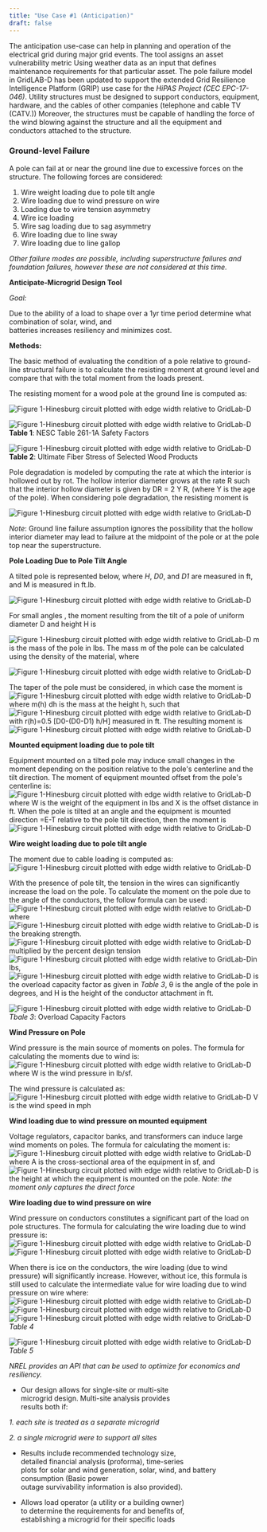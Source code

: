 ```yaml
---
title: "Use Case #1 (Anticipation)"
draft: false
---
```


 The anticipation use-case can help in planning and operation of the electrical grid during major grid events. The tool assigns an asset vulnerability metric Using weather data as an input that defines maintenance requirements for that particular asset. The pole failure model in GridLAB-D has been updated to support the extended Grid Resilience Intelligence Platform (GRIP) use case for the *HiPAS Project (CEC EPC-17-046)*. Utility structures must be designed to support conductors, equipment, hardware, and the cables of other companies (telephone and cable TV (CATV.)) Moreover, the structures must be capable of handling the force of the wind blowing against the structure and all the equipment and conductors attached to the  structure.  


### Ground-level Failure

A pole can fail at or near the ground line due to excessive forces on the structure. The following forces are considered:

1. Wire weight loading due to pole tilt angle
2. Wire loading due to wind pressure on wire
3. Loading due to wire tension asymmetry
4. Wire ice loading
5. Wire sag loading due to sag asymmetry
6. Wire loading due to line sway
7. Wire loading due to line gallop

*Other failure modes are possible, including superstructure failures and foundation failures, however these are not considered at this time.*




**Anticipate-Microgrid Design Tool**

 *Goal:*

 Due to  the ability of a load to shape over a 1yr time period
determine what combination of solar, wind, and  
batteries increases resiliency and minimizes cost.

 **Methods:**

 The basic method of evaluating the condition of a pole relative to ground-line structural failure is to calculate the resisting moment at ground level and compare that with the total moment from the loads present.  

The resisting moment for a wood pole at the ground line is computed as:

![Figure 1-Hinesburg circuit plotted with edge width relative to GridLab-D](/ANT_USECASE.png)

![Figure 1-Hinesburg circuit plotted with edge width relative to GridLab-D](/ANT_USECASE_TABLE_1.png)
**Table 1**: NESC Table 261-1A Safety Factors


![Figure 1-Hinesburg circuit plotted with edge width relative to GridLab-D](/ANT_USECASE_TABLE_2.png)
**Table 2**: Ultimate Fiber Stress of Selected Wood Products


Pole degradation is modeled by computing the rate at which the interior is hollowed out by rot. The hollow interior diameter grows at the rate R such that the interior hollow diameter is given by DR = 2 Y R, (where Y is the age of the pole). When considering pole degradation, the resisting moment is  

![Figure 1-Hinesburg circuit plotted with edge width relative to GridLab-D](/ANT_USECASE_EQUATION.png)

*Note*: Ground line failure assumption ignores the possibility that the hollow interior diameter may lead to failure at the midpoint of the pole or at the pole top near the superstructure.


**Pole Loading Due to Pole Tilt Angle**

A tilted pole is represented below, where *H*, *D0*, and *D1* are measured in ft, and M is measured in ft.lb.

![Figure 1-Hinesburg circuit plotted with edge width relative to GridLab-D](/ANT_USECASE_POLE_LOADING.png)

For small angles , the moment resulting from the tilt of a pole of uniform diameter D and height H is

![Figure 1-Hinesburg circuit plotted with edge width relative to GridLab-D](/ANT_USECASE_EQUATION_2.png)
m is the mass of the pole in lbs. The mass m of the pole can be calculated using the density of the material, where

![Figure 1-Hinesburg circuit plotted with edge width relative to GridLab-D](/ANT_USECASE_EQUATION_3.png)

The taper of the pole must be considered, in which case the moment is
![Figure 1-Hinesburg circuit plotted with edge width relative to GridLab-D](/ANT_USECASE_EQUATION_4.png)
where m(h) dh is the mass at the height h, such that
![Figure 1-Hinesburg circuit plotted with edge width relative to GridLab-D](/ANT_USECASE_EQUATION_5.png)
with r(h)=0.5 [D0-(D0-D1) h/H] measured in ft. The resulting moment is
![Figure 1-Hinesburg circuit plotted with edge width relative to GridLab-D](/ANT_USECASE_EQUATION_6.png)

**Mounted equipment loading due to pole tilt**

Equipment mounted on a tilted pole may induce small changes in the moment depending on the position relative to the pole's centerline and the tilt direction.  The moment of equipment mounted offset from the pole's centerline is:
![Figure 1-Hinesburg circuit plotted with edge width relative to GridLab-D](/ANT_USECASE_EQUATION_7.png)
where W is the weight of the equipment in lbs and X is the offset distance in ft.  When the pole is tilted at an angle  and the equipment is mounted direction =E-T relative to the pole tilt direction, then the moment is
![Figure 1-Hinesburg circuit plotted with edge width relative to GridLab-D](/ANT_USECASE_EQUATION_8.png)

**Wire weight loading due to pole tilt angle**

The moment due to cable loading is computed as:
![Figure 1-Hinesburg circuit plotted with edge width relative to GridLab-D](/ANT_WIRE_EQUATION_EXPLANATION.png)

With the presence of pole tilt, the tension in the wires can significantly increase the load on the pole. To calculate the moment on the pole due to the angle of the conductors, the follow formula can be used:
![Figure 1-Hinesburg circuit plotted with edge width relative to GridLab-D](/ANT_WIRE_EQUATION_2.png)
where ![Figure 1-Hinesburg circuit plotted with edge width relative to GridLab-D](/ANT_WIRE_EQUATION_3.png)
is the breaking strength.
 ![Figure 1-Hinesburg circuit plotted with edge width relative to GridLab-D](/ANT_SUBSCRIPT.png) multiplied by the percent design tension ![Figure 1-Hinesburg circuit plotted with edge width relative to GridLab-D](/ANT_SUBSCRIPT_1.png)in lbs, ![Figure 1-Hinesburg circuit plotted with edge width relative to GridLab-D](/ANT_SUBSCRIPT_2.png) is the overload capacity factor as given in *Table 3*, θ is the angle of the pole in degrees, and H is the height of the conductor attachment in ft.

 ![Figure 1-Hinesburg circuit plotted with edge width relative to GridLab-D](/ANT_WIRE_PRESSURE_TABLE_3.png)
 *Tbale 3*: Overload Capacity Factors



 **Wind Pressure on Pole**

 Wind pressure is the main source of moments on poles. The formula for calculating the moments due to wind is:
 ![Figure 1-Hinesburg circuit plotted with edge width relative to GridLab-D](/ANT_WIND_PRESSURE_EQUATION.png)
 where W is the wind pressure in lb/sf.

 The wind pressure is calculated as:
 ![Figure 1-Hinesburg circuit plotted with edge width relative to GridLab-D](/ANT_WIND_PRESSURE_EQUATION_1.png)
 V is the wind speed in mph

 **Wind loading due to wind pressure on mounted equipment**

 Voltage regulators, capacitor banks, and transformers can induce large wind moments on poles.  The formula for calculating the moment is:
 ![Figure 1-Hinesburg circuit plotted with edge width relative to GridLab-D](/WIND_PRESSURE_EQUIPMENT.png)
 where A is the cross-sectional area of the equipment in sf, and ![Figure 1-Hinesburg circuit plotted with edge width relative to GridLab-D](/VARIABLE_SUBSCRIPT.png) is the height at which the equipment is mounted on the pole.
 *Note: the moment only captures the direct force*

 **Wire loading due to wind pressure on wire**

 Wind pressure on conductors constitutes a significant part of the load on pole structures. The formula for calculating the wire loading due to wind pressure is:
 ![Figure 1-Hinesburg circuit plotted with edge width relative to GridLab-D](/POLE_STRUCTURE_EQUATION.png)
 ![Figure 1-Hinesburg circuit plotted with edge width relative to GridLab-D](/POLE_STRUCTURE_EXPLANATION.png)

When there is ice on the conductors, the wire loading (due to wind pressure) will significantly increase. However, without ice, this formula is still used to calculate the intermediate value for wire loading due to wind pressure on wire where:
![Figure 1-Hinesburg circuit plotted with edge width relative to GridLab-D](/POLE_STRUCTURE_EQUATION_2.png)
![Figure 1-Hinesburg circuit plotted with edge width relative to GridLab-D](/POLE_STRUCTURE_EQUATION_3.png)
![Figure 1-Hinesburg circuit plotted with edge width relative to GridLab-D](/POLE_STRUCTURE_TABLE_4.png)
*Table 4*

![Figure 1-Hinesburg circuit plotted with edge width relative to GridLab-D](/POLE_STRUCTURE_TABLE_5.png)
*Table 5*




































  *NREL provides an API that can be used  to optimize for economics and resiliency.*

- Our design allows for single-site or multi-site  
microgrid design. Multi-site analysis provides  
results both if:

 *1. each site is treated as a separate microgrid*

*2. a single microgrid were to support all sites*

- Results include recommended technology size,  
detailed financial analysis (proforma), time-series  
plots for solar and wind generation, solar, wind,
and battery consumption (Basic power  
outage survivability information is also provided).

- Allows load operator (a utility or a building owner)  
to determine the requirements for and benefits of,  
establishing a microgrid for their specific loads
